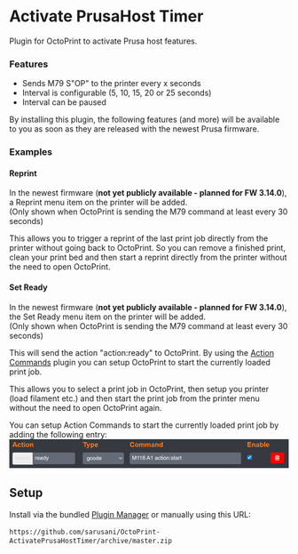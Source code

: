 # Activate PrusaHost Timer

Plugin for OctoPrint to activate Prusa host features.

### Features
- Sends M79 S"OP" to the printer every x seconds
- Interval is configurable (5, 10, 15, 20 or 25 seconds)
- Interval can be paused

By installing this plugin, the following features (and more) will be available to you as soon as they are released with the newest Prusa firmware.

### Examples
#### Reprint
In the newest firmware (**not yet publicly available - planned for FW 3.14.0**), a Reprint menu item on the printer will be added.\
(Only shown when OctoPrint is sending the M79 command at least every 30 seconds)

This allows you to trigger a reprint of the last print job directly from the printer without going back to OctoPrint.
So you can remove a finished print, clean your print bed and then start a reprint directly from the printer without the need to open OctoPrint.

#### Set Ready
In the newest firmware (**not yet publicly available - planned for FW 3.14.0**), the Set Ready menu item on the printer will be added.\
(Only shown when OctoPrint is sending the M79 command at least every 30 seconds)

This will send the action "action:ready" to OctoPrint.
By using the [Action Commands](https://plugins.octoprint.org/plugins/actioncommands/) plugin you can setup OctoPrint to start the currently loaded print job.

This allows you to select a print job in OctoPrint, then setup you printer (load filament etc.) and then start the print job from the printer menu without the need to open OctoPrint again.

You can setup Action Commands to start the currently loaded print job by adding the following entry:
<img src="/extras/img/actionCommand-ready.png" width="700px" alt="Screenshot of Action Commands setting" />

## Setup

Install via the bundled [Plugin Manager](https://github.com/foosel/OctoPrint/wiki/Plugin:-Plugin-Manager)
or manually using this URL:

    https://github.com/sarusani/OctoPrint-ActivatePrusaHostTimer/archive/master.zip
